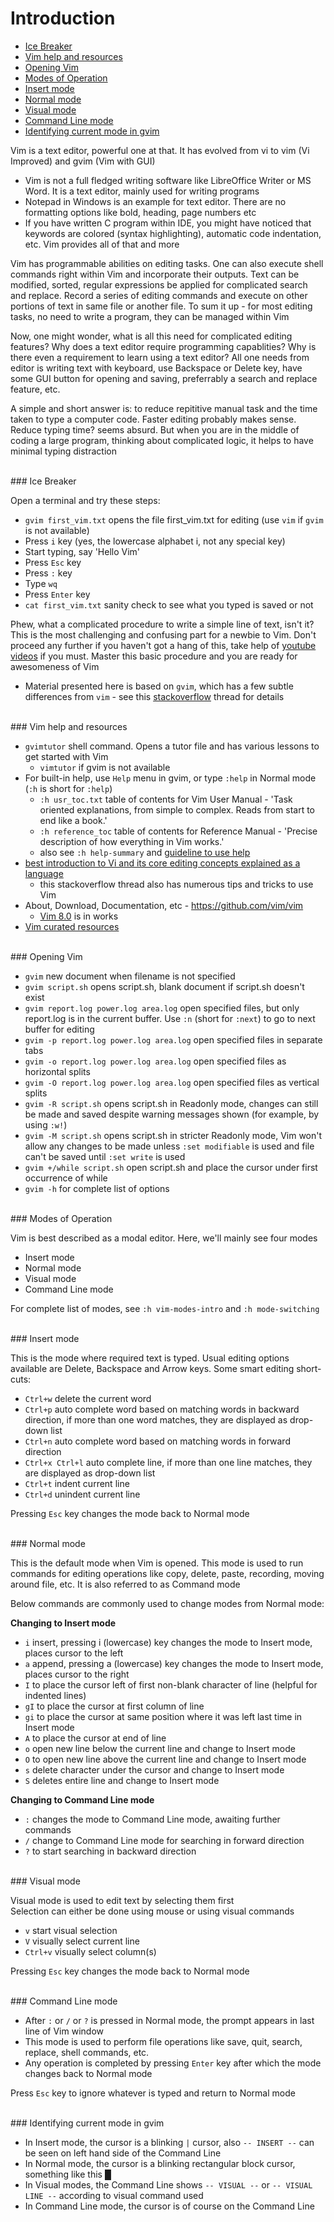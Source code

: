 # <a name="introduction"></a>Introduction

* [Ice Breaker](#ice-breaker)
* [Vim help and resources](#vim-help-and-resources)
* [Opening Vim](#opening-vim)
* [Modes of Operation](#modes-of-operation)
* [Insert mode](#insert-mode)
* [Normal mode](#normal-mode)
* [Visual mode](#visual-mode)
* [Command Line mode](#command-line-mode)
* [Identifying current mode in gvim](#identifying-current-mode-in-gvim)

Vim is a text editor, powerful one at that. It has evolved from vi to vim (Vi Improved) and gvim (Vim with GUI)

* Vim is not a full fledged writing software like LibreOffice Writer or MS Word. It is a text editor, mainly used for writing programs
* Notepad in Windows is an example for text editor. There are no formatting options like bold, heading, page numbers etc
* If you have written C program within IDE, you might have noticed that keywords are colored (syntax highlighting), automatic code indentation, etc. Vim provides all of that and more

Vim has programmable abilities on editing tasks. One can also execute shell commands right within Vim and incorporate their outputs. Text can be modified, sorted, regular expressions be applied for complicated search and replace. Record a series of editing commands and execute on other portions of text in same file or another file. To sum it up - for most editing tasks, no need to write a program, they can be managed within Vim

Now, one might wonder, what is all this need for complicated editing features? Why does a text editor require programming capablities? Why is there even a requirement to learn using a text editor? All one needs from editor is writing text with keyboard, use Backspace or Delete key, have some GUI button for opening and saving, preferrably a search and replace feature, etc.

A simple and short answer is: to reduce repititive manual task and the time taken to type a computer code. Faster editing probably makes sense. Reduce typing time? seems absurd. But when you are in the middle of coding a large program, thinking about complicated logic, it helps to have minimal typing distraction

<br>
### <a name="ice-breaker"></a>Ice Breaker

Open a terminal and try these steps:

* `gvim first_vim.txt` opens the file first_vim.txt for editing (use `vim` if `gvim` is not available)
* Press `i` key (yes, the lowercase alphabet i, not any special key)
* Start typing, say 'Hello Vim'
* Press `Esc` key
* Press `:` key
* Type `wq`
* Press `Enter` key
* `cat first_vim.txt` sanity check to see what you typed is saved or not

Phew, what a complicated procedure to write a simple line of text, isn't it? This is the most challenging and confusing part for a newbie to Vim. Don't proceed any further if you haven't got a hang of this, take help of [youtube videos](https://www.youtube.com/results?search_query=vim+editor) if you must. Master this basic procedure and you are ready for awesomeness of Vim

* Material presented here is based on `gvim`, which has a few subtle differences from `vim` - see this [stackoverflow](https://stackoverflow.com/questions/22517896/linux-gvim-vs-vim) thread for details

<br>
### <a name="vim-help-and-resources"></a>Vim help and resources

* `gvimtutor` shell command. Opens a tutor file and has various lessons to get started with Vim
    * `vimtutor` if gvim is not available
* For built-in help, use `Help` menu in gvim, or type `:help` in Normal mode (`:h` is short for `:help`)
    * `:h usr_toc.txt` table of contents for Vim User Manual - 'Task oriented explanations, from simple to complex.  Reads from start to end like a book.'
    * `:h reference_toc` table of contents for Reference Manual - 'Precise description of how everything in Vim works.'
    * also see `:h help-summary` and [guideline to use help](http://vi.stackexchange.com/questions/2136/how-do-i-navigate-to-topics-in-vims-documentation)
* [best introduction to Vi and its core editing concepts explained as a language](https://stackoverflow.com/questions/1218390/what-is-your-most-productive-shortcut-with-vim/1220118#1220118)
    * this stackoverflow thread also has numerous tips and tricks to use Vim
* About, Download, Documentation, etc - https://github.com/vim/vim
    * [Vim 8.0](https://github.com/vim/vim/blob/master/runtime/doc/version8.txt) is in works
* [Vim curated resources](https://github.com/learnbyexample/scripting_course/blob/master/Vim_curated_resources.md)

<br>
### <a name="opening-vim"></a>Opening Vim

* `gvim` new document when filename is not specified
* `gvim script.sh` opens script.sh, blank document if script.sh doesn't exist
* `gvim report.log power.log area.log` open specified files, but only report.log is in the current buffer. Use `:n` (short for `:next`) to go to next buffer for editing
* `gvim -p report.log power.log area.log` open specified files in separate tabs
* `gvim -o report.log power.log area.log` open specified files as horizontal splits
* `gvim -O report.log power.log area.log` open specified files as vertical splits
* `gvim -R script.sh` opens script.sh in Readonly mode, changes can still be made and saved despite warning messages shown (for example, by using `:w!`)
* `gvim -M script.sh` opens script.sh in stricter Readonly mode, Vim won't allow any changes to be made unless `:set modifiable` is used and file can't be saved until `:set write` is used
* `gvim +/while script.sh` open script.sh and place the cursor under first occurrence of while
* `gvim -h` for complete list of options

<br>
### <a name="modes-of-operation"></a>Modes of Operation

Vim is best described as a modal editor. Here, we'll mainly see four modes

* Insert mode
* Normal mode
* Visual mode
* Command Line mode

For complete list of modes, see `:h vim-modes-intro` and `:h mode-switching`

<br>
### <a name="insert-mode"></a>Insert mode

This is the mode where required text is typed. Usual editing options available are Delete, Backspace and Arrow keys. Some smart editing short-cuts:

* `Ctrl+w` delete the current word
* `Ctrl+p` auto complete word based on matching words in backward direction, if more than one word matches, they are displayed as drop-down list
* `Ctrl+n` auto complete word based on matching words in forward direction
* `Ctrl+x Ctrl+l` auto complete line, if more than one line matches, they are displayed as drop-down list
* `Ctrl+t` indent current line
* `Ctrl+d` unindent current line

Pressing `Esc` key changes the mode back to Normal mode

<br>
### <a name="normal-mode"></a>Normal mode

This is the default mode when Vim is opened. This mode is used to run commands for editing operations like copy, delete, paste, recording, moving around file, etc. It is also referred to as Command mode

Below commands are commonly used to change modes from Normal mode:

**Changing to Insert mode**

* `i` insert, pressing i (lowercase) key changes the mode to Insert mode, places cursor to the left
* `a` append, pressing a (lowercase) key changes the mode to Insert mode, places cursor to the right
* `I` to place the cursor left of first non-blank character of line (helpful for indented lines)
* `gI` to place the cursor at first column of line
* `gi` to place the cursor at same position where it was left last time in Insert mode
* `A` to place the cursor at end of line
* `o` open new line below the current line and change to Insert mode
* `O` to open new line above the current line and change to Insert mode
* `s` delete character under the cursor and change to Insert mode
* `S` deletes entire line and change to Insert mode

**Changing to Command Line mode**

* `:` changes the mode to Command Line mode, awaiting further commands
* `/` change to Command Line mode for searching in forward direction
* `?` to start searching in backward direction

<br>
### <a name="visual-mode"></a>Visual mode

Visual mode is used to edit text by selecting them first  
Selection can either be done using mouse or using visual commands

* `v` start visual selection
* `V` visually select current line
* `Ctrl+v` visually select column(s)

Pressing `Esc` key changes the mode back to Normal mode

<br>
### <a name="command-line-mode"></a>Command Line mode

* After `:` or `/` or `?` is pressed in Normal mode, the prompt appears in last line of Vim window
* This mode is used to perform file operations like save, quit, search, replace, shell commands, etc.
* Any operation is completed by pressing `Enter` key after which the mode changes back to Normal mode

Press `Esc` key to ignore whatever is typed and return to Normal mode

<br>
### <a name="identifying-current-mode-in-gvim"></a>Identifying current mode in gvim

* In Insert mode, the cursor is a blinking `|` cursor, also `-- INSERT --` can be seen on left hand side of the Command Line
* In Normal mode, the cursor is a blinking rectangular block cursor, something like this █
* In Visual modes, the Command Line shows `-- VISUAL --` or `-- VISUAL LINE --` according to visual command used
* In Command Line mode, the cursor is of course on the Command Line

